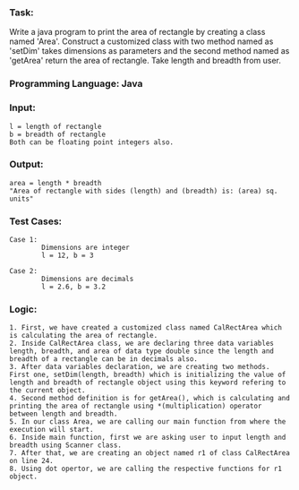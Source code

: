 ### Task: 
Write a java program to print the area of rectangle by creating a class named 'Area'. Construct a customized class with two method named as 'setDim' takes dimensions as parameters and the second method named as 'getArea' return the area of rectangle. Take length and breadth from user.

### Programming Language: Java

### Input:
    l = length of rectangle
    b = breadth of rectangle
    Both can be floating point integers also.

### Output: 
    area = length * breadth
    "Area of rectangle with sides (length) and (breadth) is: (area) sq. units"

### Test Cases:

    Case 1: 
            Dimensions are integer
            l = 12, b = 3

    Case 2: 
            Dimensions are decimals
            l = 2.6, b = 3.2

### Logic:
    1. First, we have created a customized class named CalRectArea which is calculating the area of rectangle.
    2. Inside CalRectArea class, we are declaring three data variables length, breadth, and area of data type double since the length and breadth of a rectangle can be in decimals also.
    3. After data variables declaration, we are creating two methods. First one, setDim(length, breadth) which is initializing the value of length and breadth of rectangle object using this keyword refering to the current object.
    4. Second method definition is for getArea(), which is calculating and printing the area of rectangle using *(multiplication) operator between length and breadth.
    5. In our class Area, we are calling our main function from where the execution will start.
    6. Inside main function, first we are asking user to input length and breadth using Scanner class.
    7. After that, we are creating an object named r1 of class CalRectArea on line 24.
    8. Using dot opertor, we are calling the respective functions for r1 object.
